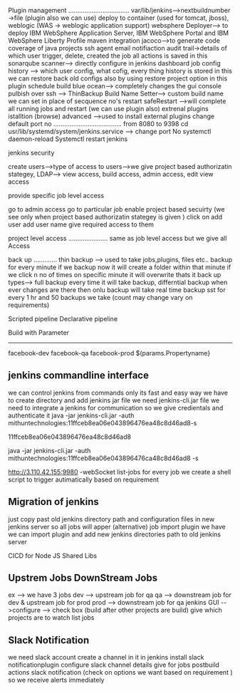 Plugin management 
..................................
var/lib/jenkins-->nextbuildnumber ->file (plugin also we can use) deploy to container (used for tomcat, jboss), weblogic (WAS -> weblogic application support)
websphere Deployer--> to deploy IBM WebSphere Application Server, IBM WebSphere Portal and IBM WebSphere Liberty Profile
maven integration
jacoco-->to generate code coverage of java projects
ssh agent
email notifiaction
audit trail->details of which user trigger, delete, created the job all actions is saved in this
sonarqube scanner--> directly configure in jenkins dashboard
job config history --> which user config, what cofig, every thing history is stored in this we can restore back old configs also by using restore project option in this plugin
schedule build
blue ocean--> completely changes the gui console
pulbish over ssh -->
ThinBackup
Build Name Setter--> custom build name we can set in place of secquence no's
restart
safeRestart -->will complete all running jobs and restart (we can use plugin also)
extrenal plugins istalltion (browse)
advanced -->used to install external plugins
change default port no
......................................
from 8080 to 9398
cd usr/lib/systemd/system/jenkins.service --> 
change port No
systemctl daemon-reload
Systemctl restart jenkins

jenkins security

create users-->type of access to users-->we give project based authorizatin stategey, LDAP--> view access, build access, admin access, edit view access

provide specific job level access

go to admin access go to particular job enable project based secuirty (we see only when project based authorizatin stategey is given )
click on add user add user name give required access to them 

project level access 
......................
same as job level access but we give all Access

 back up
.............
thin backup --> used to take jobs,plugins, files etc.. backup for every minute
if we backup now it will create a folder within that minute if we click n no of times on specific minute it will overwrite thats it
back up types--> full backup every time it will take backup, differntial backup when ever changes are there then onlu backup will take
real time backup sst for every 1 hr and 50 backups we take (count may change vary on requirements)

Scripted pipeline
Declarative pipeline

Build with Parameter
____________________
facebook-dev
facebook-qa
facebook-prod
$(params.Propertyname}

jenkins commandline interface
------------------------------
we can control jenkins from commands only its fast and easy way 
we have to create  directory and add jenkins jar file 
we need jenkins-cli.jar file 
we need to integrate a jenkins for communication 
so we give credientals and authenticate it 
java -jar jenkins-cli.jar -auth mithuntechnologies:11ffceb8ea06e043896476ea48c8d46ad8-s

11ffceb8ea06e043896476ea48c8d46ad8

java -jar jenkins-cli.jar -auth mithuntechnologies:11ffceb8ea06e043896476ca48c8d46ad8 -s

http://3.110.42.155:9980 -webSocket list-jobs
for every job we create a shell script to trigger autimatically based on requirement 

Migration of jenkins 
--------------------
just copy past old jenkins directory path and configuration files in new jenkins server so all jobs will apper 
(alternative)
job import plugin we have we can import plugin and add  new jenkins directories path to  old jenkins server 

CICD for Node JS Shared Libs

Upstrem Jobs DownStream Jobs
-----------------------------
ex --> we have 3 jobs 
dev --> upstream job for qa
qa --> downstream job for dev & upstream job for prod
prod --> downstream job for qa 
jenkins GUI -->configure --> check box (build after other projects are build) give which projects are to watch list jobs 

Slack Notification
--------------------
we need slack account 
create a channel in it 
in jenkins install slack notificationplugin configure slack channel details 
give for jobs postbuild actions slack notification (check on options we want based on requirement ) so we receive alerts immediately

